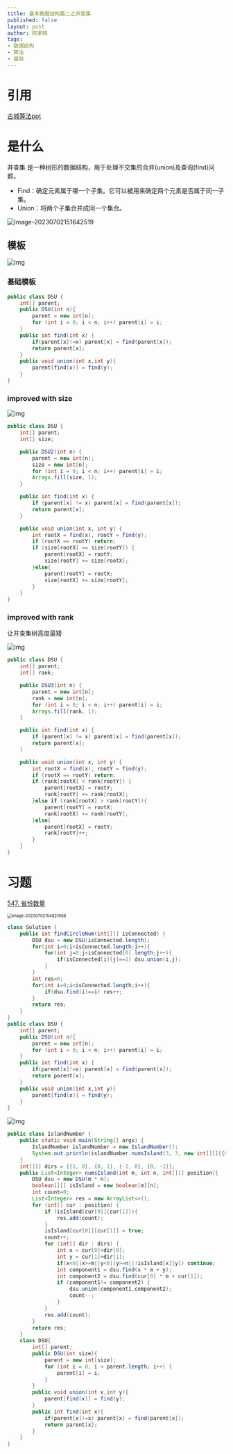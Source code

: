 ```yaml
---
title: 基本数据结构篇二之并查集
published: false
layout: post
author: 陈家辉
tags:
- 数据结构
- 算法
- 基础
---
```


# 引用

[古城算法ppt](https://docs.google.com/presentation/d/1GCtsrnfljBVwm_ng0izVP0M8CGs0ZcOMVoPRIPrahfk/edit#slide=id.g967dfc86ae_0_59)

# 是什么

并查集 是一种树形的数据结构，用于处理不交集的合并(union)及查询(find)问题。

* Find：确定元素属于哪一个子集。它可以被用来确定两个元素是否属于同一子集。
* Union：将两个子集合并成同一个集合。

![image-20230702151642519](https://cdn.jsdelivr.net/gh/Chenjiahui0/picture@main/202307021516591.png)

## 模板

![img](https://cdn.jsdelivr.net/gh/Chenjiahui0/picture@main/202307021518980.png)

### 基础模板

```JAVA
public class DSU {
    int[] parent;
    public DSU(int n){
        parent = new int[n];
        for (int i = 0; i < n; i++) parent[i] = i;
    }
    public int find(int x) {
        if(parent[x]!=x) parent[x] = find(parent[x]);
        return parent[x];
    }
    public void union(int x,int y){
        parent[find(x)] = find(y);
    }
}
```

### improved with size

![img](https://cdn.jsdelivr.net/gh/Chenjiahui0/picture@main/202307021543173.png)

```java
public class DSU {
    int[] parent;
    int[] size;

    public DSU2(int n) {
        parent = new int[n];
        size = new int[n];
        for (int i = 0; i < n; i++) parent[i] = i;
        Arrays.fill(size, 1);
    }

    public int find(int x) {
        if (parent[x] != x) parent[x] = find(parent[x]);
        return parent[x];
    }

    public void union(int x, int y) {
        int rootX = find(x), rootY = find(y);
        if (rootX == rootY) return;
        if (size[rootX] <= size[rootY]) {
            parent[rootX] = rootY;
            size[rootY] += size[rootX];
        }else{
            parent[rootY] = rootX;
            size[rootX] += size[rootY];
        }
    }
}
```

### improved with rank

让并查集树高度最矮

![img](https://cdn.jsdelivr.net/gh/Chenjiahui0/picture@main/202307021544547.png)

```java
public class DSU {
    int[] parent;
    int[] rank;

    public DSU3(int n) {
        parent = new int[n];
        rank = new int[n];
        for (int i = 0; i < n; i++) parent[i] = i;
        Arrays.fill(rank, 1);
    }

    public int find(int x) {
        if (parent[x] != x) parent[x] = find(parent[x]);
        return parent[x];
    }

    public void union(int x, int y) {
        int rootX = find(x), rootY = find(y);
        if (rootX == rootY) return;
        if (rank[rootX] < rank[rootY]) {
            parent[rootX] = rootY;
            rank[rootY] += rank[rootX];
        }else if (rank[rootX] > rank[rootY]){
            parent[rootY] = rootX;
            rank[rootX] += rank[rootY];
        }else{
            parent[rootX] = rootY;
            rank[rootY]++;
        }
    }
}
```

# 习题

[547. 省份数量](https://leetcode.cn/problems/number-of-provinces/)

<img src="https://cdn.jsdelivr.net/gh/Chenjiahui0/picture@main/202307021548007.png" alt="image-20230702154821968" style="zoom:67%;" />

```JAVA
class Solution {
    public int findCircleNum(int[][] isConnected) {
        DSU dsu = new DSU(isConnected.length);
        for(int i=0;i<isConnected.length;i++){
            for(int j=0;j<isConnected[0].length;j++){
                if(isConnected[i][j]==1) dsu.union(i,j);
            }
        }
        int res=0;
        for(int i=0;i<isConnected.length;i++){
            if(dsu.find(i)==i) res++;
        }
        return res;
    }
}
public class DSU {
    int[] parent;
    public DSU(int n){
        parent = new int[n];
        for (int i = 0; i < n; i++) parent[i] = i;
    }
    public int find(int x) {
        if(parent[x]!=x) parent[x] = find(parent[x]);
        return parent[x];
    }
    public void union(int x,int y){
        parent[find(x)] = find(y);
    }
}
```



![img](https://cdn.jsdelivr.net/gh/Chenjiahui0/picture@main/202307021603726.png)

```java
public class IslandNumber {
    public static void main(String[] args) {
        IslandNumber islandNumber = new IslandNumber();
        System.out.println(islandNumber.numsIsland(3, 3, new int[][]{{0, 0}, {0, 1}, {1, 2}, {2, 1}}));
    }
    int[][] dirs = {{1, 0}, {0, 1}, {-1, 0}, {0, -1}};
    public List<Integer> numsIsland(int m, int n, int[][] position){
        DSU dsu = new DSU(m * n);
        boolean[][] isIsland = new boolean[m][n];
        int count=0;
        List<Integer> res = new ArrayList<>();
        for (int[] cur : position) {
            if (isIsland[cur[0]][cur[1]]){
                res.add(count);
            }
            isIsland[cur[0]][cur[1]] = true;
            count++;
            for (int[] dir : dirs) {
                int x = cur[0]+dir[0];
                int y = cur[1]+dir[1];
                if(x<0||x>=m||y<0||y>=n||!isIsland[x][y]) continue;
                int component1 = dsu.find(x * m + y);
                int component2 = dsu.find(cur[0] * m + cur[1]);
                if (component1!= component2) {
                    dsu.union(component1,component2);
                    count--;
                }
            }
            res.add(count);
        }
        return res;
    }
    class DSU{
        int[] parent;
        public DSU(int size){
            parent = new int[size];
            for (int i = 0; i < parent.length; i++) {
                parent[i] = i;
            }
        }
        public void union(int x,int y){
            parent[find(x)] = find(y);
        }
        public int find(int x){
            if(parent[x]!=x) parent[x] = find(parent[x]);
            return parent[x];
        }
    }
}
```
